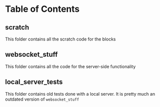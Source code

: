 # Table of Contents

## scratch
This folder contains all the scratch code for the blocks

## websocket_stuff
This folder contains all the code for the server-side functionality

## local_server_tests
This folder contains old tests done with a local server. It is pretty much an outdated version of `websocket_stuff`
